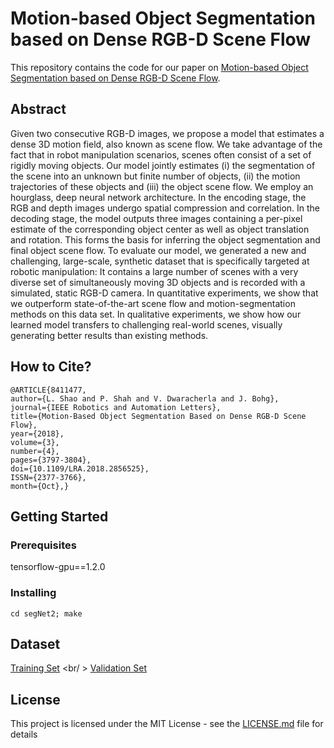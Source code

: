 # Motion-based Object Segmentation based on Dense RGB-D Scene Flow
This repository contains the code for our paper on [Motion-based Object Segmentation based on Dense RGB-D Scene Flow](https://arxiv.org/abs/1804.05195). 

## Abstract
Given two consecutive RGB-D images, we propose a model that estimates a dense 3D motion field, also known as scene flow. We take advantage of the fact that in robot manipulation scenarios, scenes often consist of a set of rigidly moving objects. Our model jointly estimates (i) the segmentation of the scene into an unknown but finite number of objects, (ii) the motion trajectories of these objects and (iii) the object scene flow. We employ an hourglass, deep neural network architecture. In the encoding stage, the RGB and depth images undergo spatial compression and correlation. In the decoding stage, the model outputs three images containing a per-pixel estimate of the corresponding object center as well as object translation and rotation. This forms the basis for inferring the object segmentation and final object scene flow. To evaluate our model, we generated a new and challenging, large-scale, synthetic dataset that is specifically targeted at robotic manipulation: It contains a large number of scenes with a very diverse set of simultaneously moving 3D objects and is recorded with a simulated, static RGB-D camera. In quantitative experiments, we show that we outperform state-of-the-art scene flow and motion-segmentation methods on this data set. In qualitative experiments, we show how our learned model transfers to challenging real-world scenes, visually generating better results than existing methods. 

## How to Cite?
```
@ARTICLE{8411477,
author={L. Shao and P. Shah and V. Dwaracherla and J. Bohg},
journal={IEEE Robotics and Automation Letters},
title={Motion-Based Object Segmentation Based on Dense RGB-D Scene Flow},
year={2018},
volume={3},
number={4},
pages={3797-3804},
doi={10.1109/LRA.2018.2856525},
ISSN={2377-3766},
month={Oct},}
```
## Getting Started

### Prerequisites
tensorflow-gpu==1.2.0

### Installing
```
cd segNet2; make
```
## Dataset
[Training Set](http://download.cs.stanford.edu/juno/sceneflownet/BlensorResult_train.tar.gz) <br/ >
[Validation Set](http://download.cs.stanford.edu/juno/sceneflownet/BlensorResult_val.tar.gz)

## License
This project is licensed under the MIT License - see the [LICENSE.md](LICENSE.md) file for details
